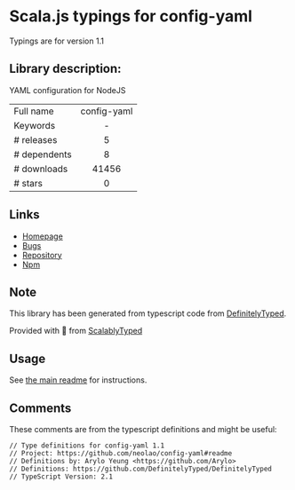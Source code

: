 
# Scala.js typings for config-yaml

Typings are for version 1.1

## Library description:
YAML configuration for NodeJS

|                    |                 |
| ------------------ | :-------------: |
| Full name          | config-yaml |
| Keywords           | - |
| # releases         | 5 |
| # dependents       | 8 |
| # downloads        | 41456 |
| # stars            | 0 |

## Links
- [Homepage](https://github.com/neolao/config-yaml#readme)
- [Bugs](https://github.com/neolao/config-yaml/issues)
- [Repository](https://github.com/neolao/config-yaml)
- [Npm](https://www.npmjs.com/package/config-yaml)
    


## Note
This library has been generated from typescript code from [DefinitelyTyped](https://definitelytyped.org).

Provided with :purple_heart: from [ScalablyTyped](https://github.com/oyvindberg/ScalablyTyped)

## Usage
See [the main readme](../../readme.md) for instructions.

## Comments

These comments are from the typescript definitions and might be useful:
```
// Type definitions for config-yaml 1.1
// Project: https://github.com/neolao/config-yaml#readme
// Definitions by: Arylo Yeung <https://github.com/Arylo>
// Definitions: https://github.com/DefinitelyTyped/DefinitelyTyped
// TypeScript Version: 2.1

```

